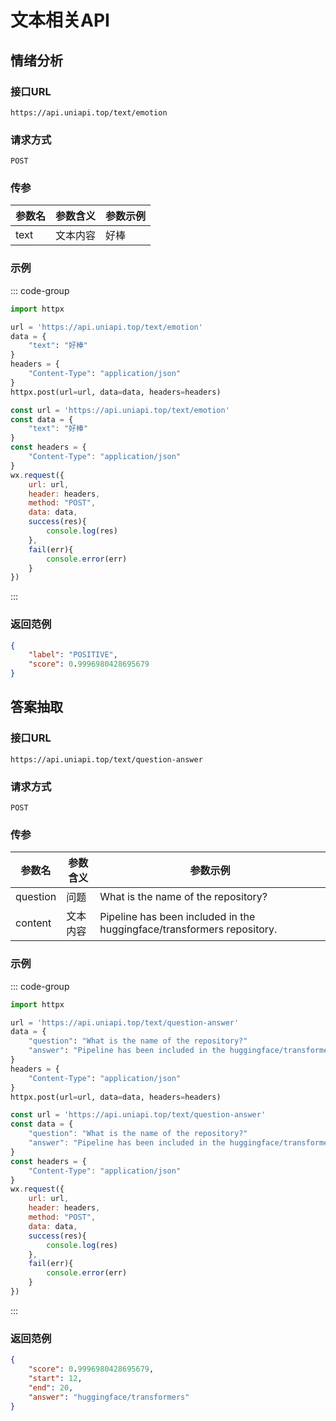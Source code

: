 # 文本相关API

## 情绪分析 <Badge type="warning" text="API-KEY" />

### 接口URL

`https://api.uniapi.top/text/emotion`

### 请求方式

`POST`

### 传参

| 参数名 | 参数含义 | 参数示例 |
| ------ | -------- | -------- |
| text   | 文本内容 | 好棒     |

### 示例

::: code-group

```python [python]
import httpx

url = 'https://api.uniapi.top/text/emotion'
data = {
    "text": "好棒"
}
headers = {
    "Content-Type": "application/json"
}
httpx.post(url=url, data=data, headers=headers)
```

```js [微信小程序]
const url = 'https://api.uniapi.top/text/emotion'
const data = {
    "text": "好棒"
}
const headers = {
    "Content-Type": "application/json"
}
wx.request({
    url: url, 
    header: headers,
    method: "POST",
    data: data,
    success(res){
        console.log(res)
    },
    fail(err){
        console.error(err)
    }
})
```
:::

### 返回范例

```json
{
    "label": "POSITIVE",
    "score": 0.9996980428695679
}
```

## 答案抽取 <Badge type="warning" text="API-KEY" />

### 接口URL

`https://api.uniapi.top/text/question-answer`

### 请求方式

`POST`

### 传参

| 参数名   | 参数含义 | 参数示例                                                               |
| -------- | -------- | ---------------------------------------------------------------------- |
| question | 问题     | What is the name of the repository?                                    |
| content  | 文本内容 | Pipeline has been included in the huggingface/transformers repository. |

### 示例

::: code-group

```python [python]
import httpx

url = 'https://api.uniapi.top/text/question-answer'
data = {
    "question": "What is the name of the repository?"
    "answer": "Pipeline has been included in the huggingface/transformers repository."
}
headers = {
    "Content-Type": "application/json"
}
httpx.post(url=url, data=data, headers=headers)
```

```js [微信小程序]
const url = 'https://api.uniapi.top/text/question-answer'
const data = {
    "question": "What is the name of the repository?"
    "answer": "Pipeline has been included in the huggingface/transformers repository."
}
const headers = {
    "Content-Type": "application/json"
}
wx.request({
    url: url, 
    header: headers,
    method: "POST",
    data: data,
    success(res){
        console.log(res)
    },
    fail(err){
        console.error(err)
    }
})
```
:::

### 返回范例

```json
{
    "score": 0.9996980428695679,
    "start": 12,
    "end": 20,
    "answer": "huggingface/transformers"
}
```